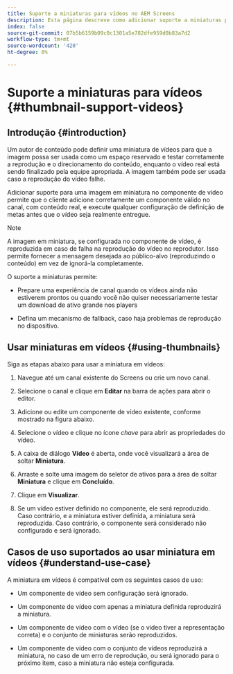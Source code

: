 ```yaml
---
title: Suporte a miniaturas para vídeos no AEM Screens
description: Esta página descreve como adicionar suporte a miniaturas para vídeos no Screens.
index: false
source-git-commit: 07b5b6159b09c0c1301a5e782dfe959d0b83a7d2
workflow-type: tm+mt
source-wordcount: '420'
ht-degree: 0%

---
```


# Suporte a miniaturas para vídeos {#thumbnail-support-videos}

## Introdução {#introduction}

Um autor de conteúdo pode definir uma miniatura de vídeos para que a imagem possa ser usada como um espaço reservado e testar corretamente a reprodução e o direcionamento do conteúdo, enquanto o vídeo real está sendo finalizado pela equipe apropriada. A imagem também pode ser usada caso a reprodução do vídeo falhe.

Adicionar suporte para uma imagem em miniatura no componente de vídeo permite que o cliente adicione corretamente um componente válido no canal, com conteúdo real, e execute qualquer configuração de definição de metas antes que o vídeo seja realmente entregue.

>[!NOTE]
>A imagem em miniatura, se configurada no componente de vídeo, é reproduzida em caso de falha na reprodução do vídeo no reprodutor. Isso permite fornecer a mensagem desejada ao público-alvo (reproduzindo o conteúdo) em vez de ignorá-la completamente.

O suporte a miniaturas permite:

* Prepare uma experiência de canal quando os vídeos ainda não estiverem prontos ou quando você não quiser necessariamente testar um download de ativo grande nos players

* Defina um mecanismo de fallback, caso haja problemas de reprodução no dispositivo.

## Usar miniaturas em vídeos {#using-thumbnails}

Siga as etapas abaixo para usar a miniatura em vídeos:

1. Navegue até um canal existente do Screens ou crie um novo canal.

1. Selecione o canal e clique em **Editar** na barra de ações para abrir o editor.

1. Adicione ou edite um componente de vídeo existente, conforme mostrado na figura abaixo.

1. Selecione o vídeo e clique no ícone *chave* para abrir as propriedades do vídeo.

1. A caixa de diálogo **Vídeo** é aberta, onde você visualizará a área de soltar **Miniatura**.

1. Arraste e solte uma imagem do seletor de ativos para a área de soltar **Miniatura** e clique em **Concluído**.

1. Clique em **Visualizar**.

1. Se um vídeo estiver definido no componente, ele será reproduzido. Caso contrário, e a miniatura estiver definida, a miniatura será reproduzida. Caso contrário, o componente será considerado não configurado e será ignorado.

## Casos de uso suportados ao usar miniatura em vídeos {#understand-use-case}

A miniatura em vídeos é compatível com os seguintes casos de uso:

* Um componente de vídeo sem configuração será ignorado.

* Um componente de vídeo com apenas a miniatura definida reproduzirá a miniatura.

* Um componente de vídeo com o vídeo (se o vídeo tiver a representação correta) e o conjunto de miniaturas serão reproduzidos.

* Um componente de vídeo com o conjunto de vídeos reproduzirá a miniatura, no caso de um erro de reprodução, ou será ignorado para o próximo item, caso a miniatura não esteja configurada.
